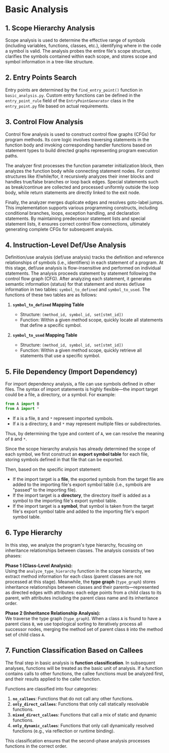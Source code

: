 # **Basic Analysis**

## 1. **Scope Hierarchy Analysis**

Scope analysis is used to determine the effective range of symbols (including variables, functions, classes, etc.), identifying where in the code a symbol is valid. The analysis probes the entire file's scope structure, clarifies the symbols contained within each scope, and stores scope and symbol information in a tree-like structure.

## 2. **Entry Points Search**

Entry points are determined by the `find_entry_point()` function in `basic_analysis.py`. Custom entry functions can be defined in the `entry_point_rule` field of the `EntryPointGenerator` class in the `entry_point.py` file based on actual requirements.

## 3. **Control Flow Analysis**

Control flow analysis is used to construct control flow graphs (CFGs) for program methods. Its core logic involves traversing statements in the function body and invoking corresponding handler functions based on statement types to build directed graphs representing program execution paths.  

The analyzer first processes the function parameter initialization block, then analyzes the function body while connecting statement nodes. For control structures like if/while/for, it recursively analyzes their inner blocks and handles true/false branches or loop back edges. Special statements such as break/continue are collected and processed uniformly outside the loop body, while return statements are directly linked to the exit node.  

Finally, the analyzer merges duplicate edges and resolves goto-label jumps. This implementation supports various programming constructs, including conditional branches, loops, exception handling, and declaration statements. By maintaining predecessor statement lists and special statement lists, it ensures correct control flow connections, ultimately generating complete CFGs for subsequent analysis.

## 4. **Instruction-Level Def/Use Analysis**

Definition/use analysis (def/use analysis) tracks the definition and reference relationships of symbols (i.e., identifiers) in each statement of a program. At this stage, def/use analysis is flow-insensitive and performed on individual statements. The analysis proceeds statement by statement following the control flow graph (CFG). After analyzing each statement, it generates semantic information (status) for that statement and stores def/use information in two tables: `symbol_to_defined` and `symbol_to_used`. The functions of these two tables are as follows:

1. **`symbol_to_defined` Mapping Table**  
   - Structure: `(method_id, symbol_id, set[stmt_id])`  
   - Function: Within a given method scope, quickly locate all statements that define a specific symbol.

2. **`symbol_to_used` Mapping Table**  
   - Structure: `(method_id, symbol_id, set[stmt_id])`  
   - Function: Within a given method scope, quickly retrieve all statements that use a specific symbol.

## 5. **File Dependency (Import Dependency)**

For import dependency analysis, a file can use symbols defined in other files. The syntax of import statements is highly flexible—the import target could be a file, a directory, or a symbol. For example:

```python
from A import B  
from A import *  
```

- If `A` is a file, `B` and `*` represent imported symbols.  
- If `A` is a directory, `B` and `*` may represent multiple files or subdirectories.  

Thus, by determining the type and content of `A`, we can resolve the meaning of `B` and `*`.  

Since the scope hierarchy analysis has already determined the scope of each symbol, we first construct an **export symbol table** for each file, storing symbols defined in that file that can be exported.  

Then, based on the specific import statement:  
- If the import target is a **file**, the exported symbols from the target file are added to the importing file's export symbol table (i.e., symbols are "passed" to the importing file).  
- If the import target is a **directory**, the directory itself is added as a symbol to the importing file's export symbol table.  
- If the import target is a **symbol**, that symbol is taken from the target file's export symbol table and added to the importing file's export symbol table.  

## 6. **Type Hierarchy**

In this step, we analyze the program's type hierarchy, focusing on inheritance relationships between classes. The analysis consists of two phases:  

**Phase 1 (Class-Level Analysis):**  
Using the `analyze_type_hierarchy` function in the scope hierarchy, we extract method information for each class (parent classes are not processed at this stage). Meanwhile, the **type graph** (`type_graph`) stores inheritance relationships between classes and their parents—represented as directed edges with attributes: each edge points from a child class to its parent, with attributes including the parent class name and its inheritance order.  

**Phase 2 (Inheritance Relationship Analysis):**  
We traverse the type graph (`type_graph`). When a class `A` is found to have a parent class `B`, we use topological sorting to iteratively process all successor nodes, merging the method set of parent class `B` into the method set of child class `A`.  

## 7. **Function Classification Based on Callees**

The final step in basic analysis is **function classification**. In subsequent analyses, functions will be treated as the basic unit of analysis. If a function contains calls to other functions, the callee functions must be analyzed first, and their results applied to the caller function.  

Functions are classified into four categories:  
1. **`no_callees`**: Functions that do not call any other functions.  
2. **`only_direct_callees`**: Functions that only call statically resolvable functions.  
3. **`mixed_direct_callees`**: Functions that call a mix of static and dynamic functions.  
4. **`only_dynamic_callees`**: Functions that only call dynamically resolved functions (e.g., via reflection or runtime binding).  

This classification ensures that the second-phase analysis processes functions in the correct order.  
